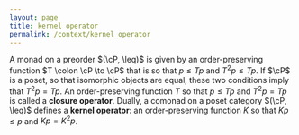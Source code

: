 ```yaml
---
layout: page
title: kernel operator
permalink: /context/kernel_operator
---
```

A monad on a preorder $(\cP, \leq)$ is given by an order-preserving function $T \colon \cP \to \cP$ that is so that $p \leq Tp$ and  $T^2p \leq Tp$. If $\cP$ is a poset, so that isomorphic objects are equal, these two conditions imply that $T^2 p = Tp$. An order-preserving function $T$ so that $p \leq Tp$ and $T^2 p = Tp$ is called a **closure operator**.  Dually, a comonad on a poset category $(\cP, \leq)$ defines a **kernel operator**: an order-preserving function $K$ so that $Kp \leq p$ and $K p = K^2 p$.
